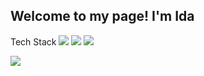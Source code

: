 ##  Welcome to my page! I'm Ida 

Tech Stack
![](https://img.icons8.com/nolan/64/react-native.png) 
![](
https://img.icons8.com/color/24/000000/html-5.png)
![](
https://img.icons8.com/dusk/24/000000/css3.png)

<img src="https://img.icons8.com/nolan/64/angularjs.png"/>


